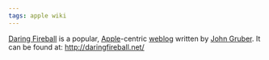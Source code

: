 ```yaml
---
tags: apple wiki
---
```


[Daring Fireball](/wiki/Daring_Fireball) is a popular, [Apple](/wiki/Apple)-centric [weblog](/wiki/weblog) written by [John Gruber](/wiki/John_Gruber). It can be found at: <http://daringfireball.net/>
